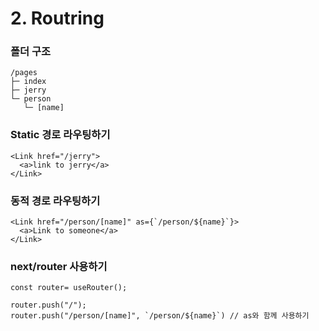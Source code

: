 # 2. Routring

### 폴더 구조

```
/pages
├─ index
├─ jerry
└─ person
   └─ [name]
```

### Static 경로 라우팅하기

```
<Link href="/jerry">
  <a>link to jerry</a>
</Link>
```

### 동적 경로 라우팅하기

```
<Link href="/person/[name]" as={`/person/${name}`}>
  <a>Link to someone</a>
</Link>
```

### next/router 사용하기

```
const router= useRouter();

router.push("/");
router.push("/person/[name]", `/person/${name}`) // as와 함께 사용하기

```
